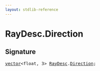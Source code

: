 ```yaml
---
layout: stdlib-reference
---
```


# RayDesc.Direction

## Signature
<pre>
<a href="/stdlib-reference/types/vector/index" class="code_type">vector</a>&lt;float, 3&gt; <a href="/stdlib-reference/types/RayDesc/index" class="code_type">RayDesc</a>.<a href="/stdlib-reference/types/RayDesc/Direction" class="code_var">Direction</a>;
</pre>

